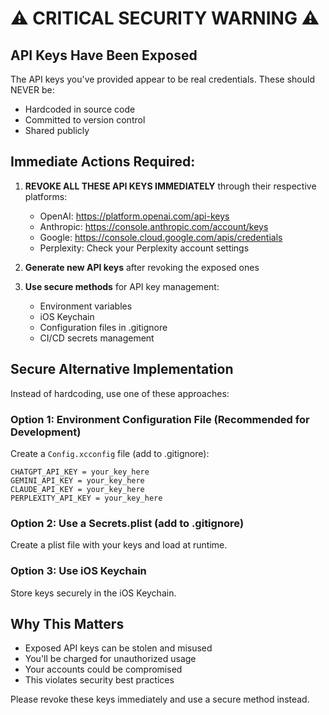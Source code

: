 # ⚠️ CRITICAL SECURITY WARNING ⚠️

## API Keys Have Been Exposed

The API keys you've provided appear to be real credentials. These should NEVER be:
- Hardcoded in source code
- Committed to version control
- Shared publicly

## Immediate Actions Required:

1. **REVOKE ALL THESE API KEYS IMMEDIATELY** through their respective platforms:
   - OpenAI: https://platform.openai.com/api-keys
   - Anthropic: https://console.anthropic.com/account/keys
   - Google: https://console.cloud.google.com/apis/credentials
   - Perplexity: Check your Perplexity account settings

2. **Generate new API keys** after revoking the exposed ones

3. **Use secure methods** for API key management:
   - Environment variables
   - iOS Keychain
   - Configuration files in .gitignore
   - CI/CD secrets management

## Secure Alternative Implementation

Instead of hardcoding, use one of these approaches:

### Option 1: Environment Configuration File (Recommended for Development)
Create a `Config.xcconfig` file (add to .gitignore):
```
CHATGPT_API_KEY = your_key_here
GEMINI_API_KEY = your_key_here
CLAUDE_API_KEY = your_key_here
PERPLEXITY_API_KEY = your_key_here
```

### Option 2: Use a Secrets.plist (add to .gitignore)
Create a plist file with your keys and load at runtime.

### Option 3: Use iOS Keychain
Store keys securely in the iOS Keychain.

## Why This Matters

- Exposed API keys can be stolen and misused
- You'll be charged for unauthorized usage
- Your accounts could be compromised
- This violates security best practices

Please revoke these keys immediately and use a secure method instead.